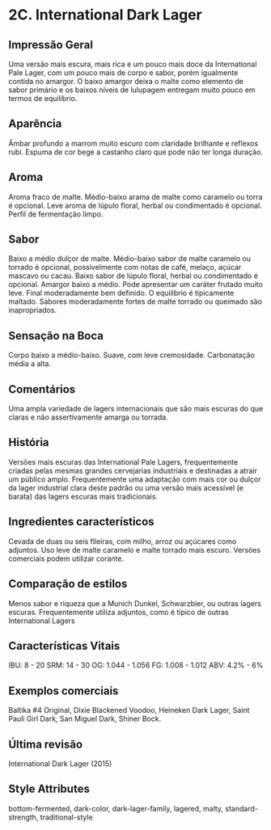 # 2C. International Dark Lager

## Impressão Geral

Uma versão mais escura, mais rica e um pouco mais doce da International Pale Lager, com um pouco mais de corpo e sabor, porém igualmente contida no amargor. O baixo amargor deixa o malte como elemento de sabor primário e os baixos níveis de lulupagem entregam muito pouco em termos de equilíbrio.

## Aparência

Âmbar profundo a marrom muito escuro com claridade brilhante e reflexos rubi. Espuma de cor bege a castanho claro que pode não ter longa duração.

## Aroma

Aroma fraco de malte. Médio-baixo arama de malte como caramelo ou torra é opcional. Leve aroma de lúpulo floral, herbal ou condimentado é opcional. Perfil de fermentação limpo.

## Sabor

Baixo a médio dulçor de malte. Médio-baixo sabor de malte caramelo ou torrado é opcional, possivelmente com notas de café, melaço, açúcar mascavo ou cacau. Baixo sabor de lúpulo floral, herbal ou condimentado é opcional. Amargor baixo a médio. Pode apresentar um caráter frutado muito leve. Final moderadamente bem definido. O equilíbrio é tipicamente maltado. Sabores moderadamente fortes de malte torrado ou queimado são inapropriados.

## Sensação na Boca

Corpo baixo a médio-baixo. Suave, com leve cremosidade. Carbonatação média a alta.

## Comentários

Uma ampla variedade de lagers internacionais que são mais escuras do que claras e não assertivamente amarga ou torrada.

## História

Versões mais escuras das International Pale Lagers, frequentemente criadas pelas mesmas grandes cervejarias industriais e destinadas a atrair um público amplo. Frequentemente uma adaptação com mais cor ou dulçor da lager industrial clara deste padrão ou uma versão mais acessível (e barata) das lagers escuras mais tradicionais.

## Ingredientes característicos

Cevada de duas ou seis fileiras, com milho, arroz ou açúcares como adjuntos. Uso leve de malte caramelo e malte torrado mais escuro. Versões comerciais podem utilizar corante.

## Comparação de estilos

Menos sabor e riqueza que a Munich Dunkel, Schwarzbier, ou outras lagers escuras. Frequentemente utiliza adjuntos, como é típico de outras International Lagers

## Características Vitais

IBU: 8 - 20
SRM: 14 - 30
OG: 1.044 - 1.056
FG: 1.008 - 1.012
ABV: 4.2% - 6%

## Exemplos comerciais

Baltika #4 Original, Dixie Blackened Voodoo, Heineken Dark Lager, Saint Pauli Girl Dark, San Miguel Dark, Shiner Bock.

## Última revisão

International Dark Lager (2015)

## Style Attributes

bottom-fermented, dark-color, dark-lager-family, lagered, malty, standard-strength, traditional-style

